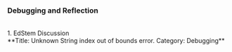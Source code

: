 ### Debugging and Reflection
<br/>
1. EdStem Discussion
<br/>
**Title: Unknown String index out of bounds error.
Category: Debugging**
